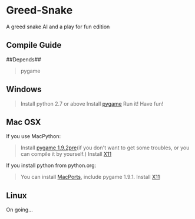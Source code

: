Greed-Snake
===========

A greed snake AI and a play for fun edition


Compile Guide
-----------

##Depends##
> pygame

## Windows ##

> Install python 2.7 or above
> Install [pygame][1]
> Run it! Have fun!

## Mac OSX ##

If you use MacPython:

> Install [pygame 1.9.2pre][2](if you don't want to get some troubles, or you can compile it by yourself.)
> Install [X11][3]

If you install python from python.org:

> You can install [MacPorts][4], include pygame 1.9.1.
> Install [X11][3]

## Linux ##

On going...

   [1]: http://www.pygame.org/download.shtml
   [2]: http://www.pygame.org/ftp/pygame-1.9.2pre-py2.7-macosx10.7.mpkg.zip
   [3]: http://support.apple.com/kb/HT5293
   [4]: http://trac.macports.org/
